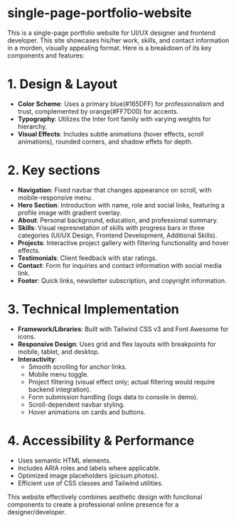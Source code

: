 # single-page-portfolio-website
This is a single-page portfolio website for UI/UX designer and frontend developer. This site showcases his/her work, skills, and contact information in a morden, visually appealing format. Here is a breakdown of its key components and features:

# 1. Design & Layout
- **Color Scheme**: Uses a primary blue(#165DFF) for professionalism and trust, complemented by orange(#FF7D00) for accents.
- **Typography**: Utilizes the Inter font family with varying weights for hierarchy.
- **Visual Effects**: Includes subtle animations (hover effects, scroll animations), rounded corners, and shadow effets for depth.

# 2. Key sections
- **Navigation**: Fixed navbar that changes appearance on scroll, with mobile-responsive menu.
- **Hero Section**: Introduction with name, role and social links, featuring a profile image with gradient overlay.
- **About**: Personal background, education, and professional summary.
- **Skills**: Visual represnetation of skills with progress bars in three categories (UI/UX Design, Frontend Development, Additional Skills).
- **Projects**: Interactive project gallery with filtering functionality and hover effects.
- **Testimonials**: Client feedback with star ratings.
- **Contact**: Form for inquiries and contact information with social media link.
- **Footer**: Quick links, newsletter subscription, and copyright information.

# 3. Technical Implementation
- **Framework/Libraries**: Built with Tailwind CSS v3 and Font Awesome for icons.
- **Responsive Design**: Uses grid and flex layouts with breakpoints for mobile, tablet, and desktop.
- **Interactivity**:
  - Smooth scrolling for anchor links.
  - Mobile menu toggle.
  - Project filtering (visual effect only; actual filtering would require backend integration).
  - Form submission handling (logs data to console in demo).
  - Scroll-dependent navbar styling.
  - Hover animations on cards and buttons.

# 4. Accessibility & Performance
- Uses semantic HTML elements.
- Includes ARIA roles and labels where applicable.
- Optimized image placeholders (picsum.photos).
- Efficient use of CSS classes and Tailwind utilities.

This website effectively combines aesthetic design with functional components to create a professional online presence for a designer/developer.
